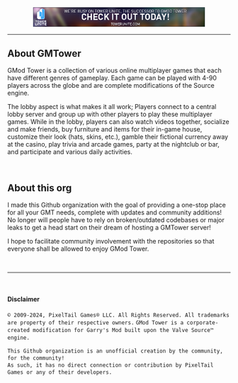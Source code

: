 <div style="text-align: center;" align="center" style="display: block; margin: 0 auto">
    <a href="https://towerunite.com"><img width="77%" src="https://github.com/gmodtower/.github/blob/ff5d218629436b6abe206db708b0b83f178b42d5/TU_Banner_Graphic.png" draggable="false" /></a>
</div>

<hr>

## About GMTower
GMod Tower is a collection of various online multiplayer games that each have different genres of gameplay. Each game can be played with 4-90 players across the globe and are complete modifications of the Source engine.

The lobby aspect is what makes it all work; Players connect to a central lobby server and group up with other players to play these multiplayer games. While in the lobby, players can also watch videos together, socialize and make friends, buy furniture and items for their in-game house, customize their look (hats, skins, etc.), gamble their fictional currency away at the casino, play trivia and arcade games, party at the nightclub or bar, and participate and various daily activities.

<br>

## About this org
I made this Github organization with the goal of providing a one-stop place for all your GMT needs, complete with updates and community additions!
No longer will people have to rely on broken/outdated codebases or major leaks to get a head start on their dream of hosting a GMTower server!

I hope to facilitate community involvement with the repositories so that everyone shall be allowed to enjoy GMod Tower.

<br><hr><br>

#### Disclaimer
`© 2009-2024, PixelTail Games® LLC. All Rights Reserved. All trademarks are property of their respective owners.`
`GMod Tower is a corporate-created modification for Garry's Mod built upon the Valve Source™ engine.`

```
This Github organization is an unofficial creation by the community, for the community!
As such, it has no direct connection or contribution by PixelTail Games or any of their developers.
```
